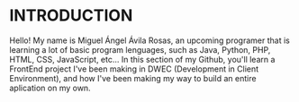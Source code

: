 <h1>INTRODUCTION</h1>

Hello! My name is Miguel Ángel Ávila Rosas, an upcoming programer that is learning a lot of basic program lenguages, such as Java, Python, PHP, HTML, CSS, JavaScript, etc...
In this section of my Github, you'll learn a FrontEnd project I've been making in DWEC (Development in Client Environment), and how I've been making my way to
build an entire aplication on my own.
